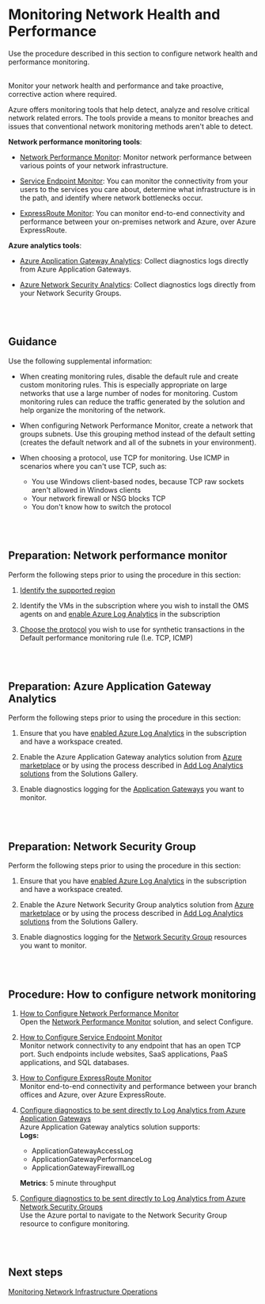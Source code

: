 # Monitoring Network Health and Performance
Use the procedure described in this section to configure network health and performance monitoring.
<br />
<br />

Monitor your network health and performance and take proactive, corrective action where required. 

Azure offers monitoring tools that help detect, analyze and resolve critical network related errors. The tools provide a means to monitor breaches and issues that conventional network monitoring methods aren't able to detect. 

**Network performance monitoring tools**:

- [Network Performance Monitor](https://docs.microsoft.com/en-us/azure/log-analytics/log-analytics-network-performance-monitor-performance-monitor): Monitor network performance between various points of your network infrastructure. 

- [Service Endpoint Monitor](https://docs.microsoft.com/en-us/azure/log-analytics/log-analytics-network-performance-monitor-service-endpoint): You can monitor the connectivity from your users to the services you care about, determine what infrastructure is in the path, and identify where network bottlenecks occur. 
	
- [ExpressRoute Monitor](https://docs.microsoft.com/en-us/azure/log-analytics/log-analytics-network-performance-monitor-expressroute): You can monitor end-to-end connectivity and performance between your on-premises network and Azure, over Azure ExpressRoute. 
	
	
**Azure analytics tools**:

- [Azure Application Gateway Analytics](https://docs.microsoft.com/en-us/azure/log-analytics/log-analytics-azure-networking-analytics#azure-application-gateway-analytics-solution-in-log-analytics): Collect diagnostics logs directly from Azure Application Gateways.
	
- [Azure Network Security Analytics](https://docs.microsoft.com/en-us/azure/log-analytics/log-analytics-azure-networking-analytics#azure-network-security-group-analytics-solution-in-log-analytics): Collect diagnostics logs directly from your Network Security Groups.
<br />
<br />

## Guidance
Use the following supplemental information:

- When creating monitoring rules, disable the default rule and create custom monitoring rules. This is especially appropriate on large networks that use a large number of nodes for monitoring. Custom monitoring rules can reduce the traffic generated by the solution and help organize the monitoring of the network.
	
- When configuring Network Performance Monitor, create a network that groups subnets. Use this grouping method instead of the default setting (creates the default network and all of the subnets in your environment).
	
- When choosing a protocol, use TCP for monitoring. Use ICMP in scenarios where you can't use TCP, such as:   
     - You use Windows client-based nodes, because TCP raw sockets aren't allowed in Windows clients  
     - Your network firewall or NSG blocks TCP  
     - You don't know how to switch the protocol  
<br />
<br />	

## Preparation: Network performance monitor
Perform the following steps prior to using the procedure in this section:

1. [Identify the supported region](https://docs.microsoft.com/en-us/azure/log-analytics/log-analytics-network-performance-monitor#supported-regions)
	
2. Identify the VMs in the subscription where you wish to install the OMS agents on and [enable Azure Log Analytics](https://docs.microsoft.com/en-us/azure/log-analytics/log-analytics-add-solutions) in the subscription
	
3. [Choose the protocol](https://docs.microsoft.com/en-us/azure/log-analytics/log-analytics-network-performance-monitor-performance-monitor#choose-the-protocol) you wish to use for synthetic transactions in the Default performance monitoring rule (I.e. TCP, ICMP)
<br />
<br />

## Preparation:  Azure Application Gateway Analytics
Perform the following steps prior to using the procedure in this section:

1. Ensure that you have [enabled Azure Log Analytics](https://docs.microsoft.com/en-us/azure/log-analytics/log-analytics-add-solutions) in the subscription and have a workspace created.
	
2. Enable the Azure Application Gateway analytics solution from [Azure marketplace](https://azuremarketplace.microsoft.com/en-us/marketplace/apps/microsoft.azureappgatewayanalyticsoms?tab=overview) or by using the process described in [Add Log Analytics solutions](https://docs.microsoft.com/en-us/azure/log-analytics/log-analytics-add-solutions) from the Solutions Gallery.
	
3. Enable diagnostics logging for the [Application Gateways](https://docs.microsoft.com/en-us/azure/application-gateway/application-gateway-diagnostics) you want to monitor.
<br />
<br />

## Preparation: Network Security Group
Perform the following steps prior to using the procedure in this section:

1. Ensure that you have [enabled Azure Log Analytics](https://docs.microsoft.com/en-us/azure/log-analytics/log-analytics-add-solutions) in the subscription and have a workspace created.
	
2. Enable the Azure Network Security Group analytics solution from [Azure marketplace](https://azuremarketplace.microsoft.com/en-us/marketplace/apps/microsoft.azureappgatewayanalyticsoms?tab=overview) or by using the process described in [Add Log Analytics solutions](https://docs.microsoft.com/en-us/azure/log-analytics/log-analytics-add-solutions) from the Solutions Gallery.
	
3. Enable diagnostics logging for the [Network Security Group](https://docs.microsoft.com/en-us/azure/virtual-network/virtual-network-nsg-manage-log) resources you want to monitor.
<br />
<br />

## Procedure:  How to configure network monitoring 

1. [How to Configure Network Performance Monitor](https://docs.microsoft.com/en-us/azure/log-analytics/log-analytics-network-performance-monitor-performance-monitor#configuration)  
     Open the [Network Performance Monitor](https://docs.microsoft.com/en-us/azure/log-analytics/log-analytics-network-performance-monitor) solution, and select Configure.
	
2. [How to Configure Service Endpoint Monitor](https://docs.microsoft.com/en-us/azure/log-analytics/log-analytics-network-performance-monitor-service-endpoint)  
     Monitor network connectivity to any endpoint that has an open TCP port. Such endpoints include websites, SaaS applications, PaaS applications, and SQL databases. 
	
3. [How to Configure ExpressRoute Monitor](https://docs.microsoft.com/en-us/azure/log-analytics/log-analytics-network-performance-monitor-expressroute#configuration)   
     Monitor end-to-end connectivity and performance between your branch offices and Azure, over Azure ExpressRoute.
	
4. [Configure diagnostics to be sent directly to Log Analytics from Azure Application Gateways](https://docs.microsoft.com/en-us/azure/log-analytics/log-analytics-azure-networking-analytics#enable-azure-application-gateway-diagnostics-in-the-portal)  
     Azure Application Gateway analytics solution supports:  
     **Logs:**   
	- ApplicationGatewayAccessLog  
	- ApplicationGatewayPerformanceLog  
	- ApplicationGatewayFirewallLog   

     **Metrics**: 5 minute throughput  

5. [Configure diagnostics to be sent directly to Log Analytics from Azure Network Security Groups](https://docs.microsoft.com/en-us/azure/log-analytics/log-analytics-azure-networking-analytics#enable-azure-network-security-group-diagnostics-in-the-portal)    
     Use the Azure portal to navigate to the Network Security Group resource to configure monitoring.
<br />
<br />

## Next steps
[Monitoring Network Infrastructure Operations](5.1.3-Monitoring-Network-Infrastructure-Operations.md)
